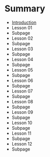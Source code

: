 # Summary

* [Introduction](README.md)
* Lesson 01
 * Subpage
* Lesson 02
 * Subpage
* Lesson 03
 * Subpage
* Lesson 04
 * Subpage
* Lesson 05
 * Subpage
* Lesson 06
 * Subpage
* Lesson 07
 * Subpage
* Lesson 08
 * Subpage
* Lesson 09
 * Subpage
* Lesson 10
 * Subpage
* Lesson 11
 * Subpage
* Lesson 12
 * Subpage










  

